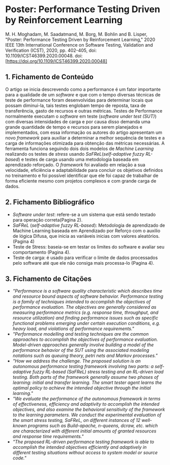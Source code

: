 # Poster: Performance Testing Driven by Reinforcement Learning

M. H. Moghadam, M. Saadatmand, M. Borg, M. Bohlin and B. Lisper, "Poster: Performance Testing Driven by Reinforcement Learning," 2020 IEEE 13th International Conference on Software Testing, Validation and Verification (ICST), 2020, pp. 402-405, doi: 10.1109/ICST46399.2020.00048. doi: [https://doi.org/10.1109/ICST46399.2020.00048]

## 1. Fichamento de Conteúdo

O artigo se inicia descrevendo como a performance é um fator importante para a qualidade de um _software_ e que com o tempo diversas técnicas de teste de performance foram desenvolvidas para determinar locais que possam diminui-la, tais testes englobam tempo de reposta, taxa de transferência, gasto de recursos e outras métricas. Testes de Performance normalmente executam o _software_ em teste (_software under test (SUT)_) com diversas intensidades de carga e por causa disso demanda uma grande quantidade de tempo e recursos para serem planejados e implementados, com essa informação os autores do artigo apresentam um novo _framework_ para auxiliar a determinar a melhor sequência de testes e a carga de informações otimizada para obtenção das métricas necessárias. A ferramenta funciona seguindo dois dois modelos de _Machine Learning_ realizando os testes de _stress_ usando _SaFReL_(_self-adaptive fuzzy RL-based_) e testes de carga usando uma metodologia baseada em aprendizado reforçado. O _framework_ foi avaliado em relação a sua velocidade, eficiência e adaptabilidade para concluir os objetivos definidos no treinamento e foi possível identificar que ele foi capaz de trabalhar de forma eficiente mesmo com projetos complexos e com grande carga de dados.

## 2. Fichamento Bibliográfico

- _Software under test_: refere-se a um sistema que está sendo testado para operação correta(Pagina 2).
- _SaFReL_ (_self-adaptive fuzzy RL-based_): Metodologia de aprendizado de Machine Learning baseada em Aprendizado por Reforço com o auxilio de lógica Difusa, que inicia as variáveis inicias com valores aleatórios.(Pagina 4)
- Teste de Stress: baseia-se em testar os limites do software e avaliar seu comportamento (Pagina 4).
- Teste de carga: é usado para verificar o limite de dados processados pelo software até que ele não consiga mais processa-lo (Pagina 4).

## 3. Fichamento de Citações

- _"Performance is a software quality characteristic which describes time and resource bound aspects of software behavior. Performance testing is a family of techniques intended to accomplish the objectives of performance evaluation. The objectives are generally considered as measuring performance metrics (e.g. response time, throughput, and resource utilization) and finding performance issues such as specific functional problems emerging under certain execution conditions, e.g. heavy load, and violations of performance requirements."_
- _"Performance modelling and testing techniques are the common approaches to accomplish the objectives of performance evaluation. Model-driven approaches generally involve building a model of the performance behavior of the SUT using the associated modeling notations such as queuing theory, petri nets and Markov processes."_
- _"How we address the challenge. The proposed solution is an autonomous performance testing framework involving two parts: a self-adaptive fuzzy RL-based (SaFReL) stress testing and an RL-driven load testing. Both parts of the framework generally assume two phases of learning: initial and transfer learning. The smart tester agent learns the optimal policy to achieve the intended objective through the initial learning."_
- _"We evaluate the performance of the autonomous framework in terms of effectiveness, efficiency and adaptivity to accomplish the intended objectives, and also examine the behavioral sensitivity of the framework to the learning parameters. We conduct the experimental evaluation of the smart stress testing, SaFReL, on different instances of 12 well-known programs such as Build-apache, n-queens, dcraw, etc. which are characterized with different initial amounts of granted resources and response time requirements."_
- _"The proposed RL-driven performance testing framework is able to accomplish the intended objectives efficiently and adaptively in different testing situations without access to system model or source code."_
